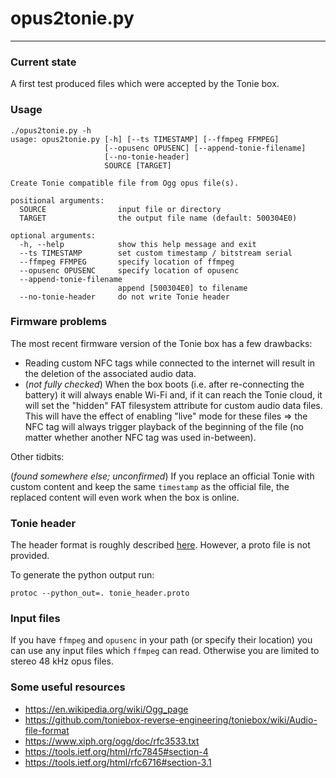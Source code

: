 # opus2tonie.py

---

### Current state

A first test produced files which were accepted by the Tonie box.

### Usage

```
./opus2tonie.py -h
usage: opus2tonie.py [-h] [--ts TIMESTAMP] [--ffmpeg FFMPEG]
                     [--opusenc OPUSENC] [--append-tonie-filename]
                     [--no-tonie-header]
                     SOURCE [TARGET]

Create Tonie compatible file from Ogg opus file(s).

positional arguments:
  SOURCE                input file or directory
  TARGET                the output file name (default: 500304E0)

optional arguments:
  -h, --help            show this help message and exit
  --ts TIMESTAMP        set custom timestamp / bitstream serial
  --ffmpeg FFMPEG       specify location of ffmpeg
  --opusenc OPUSENC     specify location of opusenc
  --append-tonie-filename
                        append [500304E0] to filename
  --no-tonie-header     do not write Tonie header
```

### Firmware problems

The most recent firmware version of the Tonie box has a few drawbacks:

* Reading custom NFC tags while connected to the internet will result in the deletion of the associated audio data.
* (*not fully checked*) When the box boots (i.e. after re-connecting the battery) it will always enable Wi-Fi and, if it can reach the Tonie cloud, it will set the "hidden" FAT filesystem attribute for custom audio data files. This will have the effect of enabling "live" mode for these files => the NFC tag will always trigger playback of the beginning of the file (no matter whether another NFC tag was used in-between).

Other tidbits:

(*found somewhere else; unconfirmed*) If you replace an official Tonie with custom content and keep the same `timestamp` as the official file, the replaced content will even work when the box is online.  

### Tonie header

The header format is roughly described [here](https://github.com/toniebox-reverse-engineering/toniebox/wiki/Audio-file-format). However, a proto file is not provided.

To generate the python output run:

`protoc --python_out=. tonie_header.proto`

### Input files

If you have `ffmpeg` and `opusenc` in your path (or specify their location) you can use any input files which `ffmpeg` can read. Otherwise you are limited to stereo 48 kHz opus files.

### Some useful resources
* https://en.wikipedia.org/wiki/Ogg_page
* https://github.com/toniebox-reverse-engineering/toniebox/wiki/Audio-file-format
* https://www.xiph.org/ogg/doc/rfc3533.txt
* https://tools.ietf.org/html/rfc7845#section-4
* https://tools.ietf.org/html/rfc6716#section-3.1
